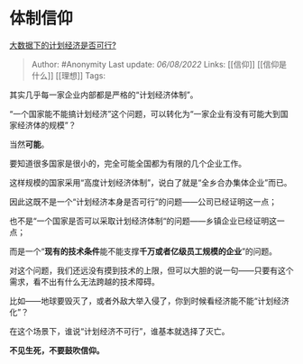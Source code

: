 # 体制信仰
[大数据下的计划经济是否可行?](https://www.zhihu.com/question/398376608/answer/2605420529)

> Author: #Anonymity 
> Last update: *06/08/2022* 
> Links: [[信仰]] [[信仰是什么]] [[理想]]
> Tags: 

其实几乎每一家企业内部都是严格的“计划经济体制”。

“一个国家能不能搞计划经济”这个问题，可以转化为“一家企业有没有可能大到国家经济体的规模”？

当然**可能**。

要知道很多国家是很小的，完全可能全国都为有限的几个企业工作。

这样规模的国家采用“高度计划经济体制”，说白了就是“全乡合办集体企业”而已。

因此这既不是一个“计划经济本身是否可行”的问题——公司已经证明这一点；

也不是“一个国家是否可以采取计划经济体制“的问题——乡镇企业已经证明这一点；

而是一个“**现有的技术条件**能不能支撑**千万或者亿级员工规模的企业**”的问题。

对这个问题，我们还远没有摸到技术的上限，但可以大胆的说一句——只要有这个需求，看不出有什么无法跨越的技术障碍。

比如——地球要毁灭了，或者外敌大举入侵了，你到时候看经济能不能“计划经济化”？

在这个场景下，谁说“计划经济不可行”，谁基本就选择了灭亡。

**不见生死，不要鼓吹信仰。**

  
